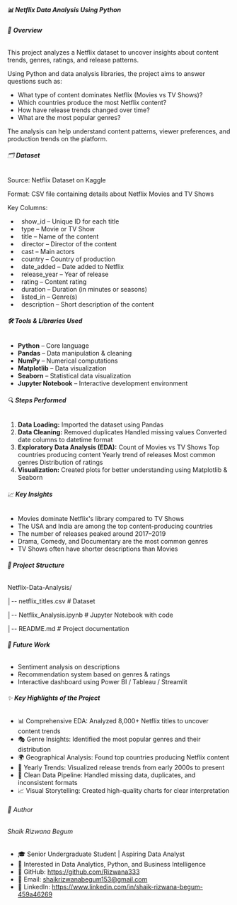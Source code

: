 ##### 📊 **Netflix Data Analysis Using Python**

###### 📌 **Overview**

This project analyzes a Netflix dataset to uncover insights about content trends, genres, ratings, and release patterns.

Using Python and data analysis libraries, the project aims to answer questions such as:

* What type of content dominates Netflix (Movies vs TV Shows)?
* Which countries produce the most Netflix content?
* How have release trends changed over time?
* What are the most popular genres?

The analysis can help understand content patterns, viewer preferences, and production trends on the platform.



###### 🗂 **Dataset**

Source: Netflix Dataset on Kaggle

Format: CSV file containing details about Netflix Movies and TV Shows

Key Columns:

* &nbsp;  show\_id – Unique ID for each title
* &nbsp;  type – Movie or TV Show
* &nbsp;  title – Name of the content
* &nbsp;  director – Director of the content
* &nbsp;  cast – Main actors
* &nbsp;  country – Country of production
* &nbsp;  date\_added – Date added to Netflix
* &nbsp;  release\_year – Year of release
* &nbsp;  rating – Content rating
* &nbsp;  duration – Duration (in minutes or seasons)
* &nbsp;  listed\_in – Genre(s)
* &nbsp;  description – Short description of the content





###### **🛠 Tools \& Libraries Used**

* **Python** – Core language
* **Pandas** – Data manipulation \& cleaning
* **NumPy** – Numerical computations
* **Matplotlib** – Data visualization
* **Seaborn** – Statistical data visualization
* **Jupyter Notebook** – Interactive development environment





###### 🔍 **Steps Performed**

1. **Data Loading:** Imported the dataset using Pandas
2. **Data Cleaning:**
     Removed duplicates
     Handled missing values
     Converted date columns to datetime format
3. **Exploratory Data Analysis (EDA):**
  Count of Movies vs TV Shows 
     Top countries producing content
     Yearly trend of releases
     Most common genres
     Distribution of ratings
4. **Visualization:** Created plots for better understanding using Matplotlib \& Seaborn





###### 📈 **Key Insights**

* Movies dominate Netflix's library compared to TV Shows
* The USA and India are among the top content-producing countries
* The number of releases peaked around 2017–2019
* Drama, Comedy, and Documentary are the most common genres
* TV Shows often have shorter descriptions than Movies





###### **📂 Project Structure**

Netflix-Data-Analysis/

│-- netflix\_titles.csv        # Dataset

│-- Netflix\_Analysis.ipynb    # Jupyter Notebook with code

│-- README.md                 # Project documentation





###### **📌 Future Work**

* Sentiment analysis on descriptions
* Recommendation system based on genres \& ratings
* Interactive dashboard using Power BI / Tableau / Streamlit





###### ✨ **Key Highlights of the Project**

* 📊 Comprehensive EDA: Analyzed 8,000+ Netflix titles to uncover content trends
* 🎭 Genre Insights: Identified the most popular genres and their distribution
* 🌍 Geographical Analysis: Found top countries producing Netflix content
* 📅 Yearly Trends: Visualized release trends from early 2000s to present
* 🧹 Clean Data Pipeline: Handled missing data, duplicates, and inconsistent formats
* 📈 Visual Storytelling: Created high-quality charts for clear interpretation





###### 👤 Author

###### Shaik Rizwana Begum

* 🎓 Senior Undergraduate Student | Aspiring Data Analyst
* 💼 Interested in Data Analytics, Python, and Business Intelligence
* 🔗 GitHub: https://github.com/Rizwana333
* 📧 Email: shaikrizwanabegum153@gmail.com
* 💬 LinkedIn: https://www.linkedin.com/in/shaik-rizwana-begum-459a46269






